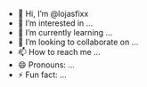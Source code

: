 - 👋 Hi, I’m @lojasfixx
- 👀 I’m interested in ...
- 🌱 I’m currently learning ...
- 💞️ I’m looking to collaborate on ...
- 📫 How to reach me ...
- 😄 Pronouns: ...
- ⚡ Fun fact: ...

<!---
lojasfixx/lojasfixx is a ✨ special ✨ repository because its `README.md` (this file) appears on your GitHub profile.
You can click the Preview link to take a look at your changes.
--->
